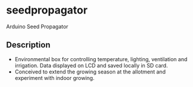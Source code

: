 # seedpropagator
Arduino Seed Propagator
## Description
- Environmental box for controlling temperature, lighting, ventilation and irrigation. Data displayed on LCD and saved locally in SD card. 
- Conceived to extend the growing season at the allotment and experiment with indoor growing.
